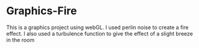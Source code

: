 # Graphics-Fire

This is a graphics project using webGL.  I used perlin noise to create a fire effect.  I also used a turbulence function to give the effect of a slight breeze in the room

